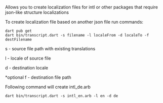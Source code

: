 Allows you to create localization files for intl or other packages that require json-like structure localizations

To create localization file based on another json file run commands:

    dart pub get
    dart bin/transcript.dart -s filename -l localeFrom -d localeTo -f destFilename
 
s - source file path with existing translations

l - locale of source file

d - destination locale

*optional f - destination file path

Following command will create intl_de.arb

    dart bin/transcript.dart -s intl_en.arb -l en -d de

  
